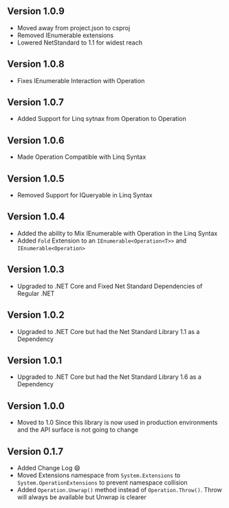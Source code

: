 Version 1.0.9
-------------
- Moved away from project.json to csproj
- Removed IEnumerable<T> extensions
- Lowered NetStandard to 1.1 for widest reach

Version 1.0.8
-------------
- Fixes IEnumerable Interaction with Operation

Version 1.0.7
-------------
- Added Support for Linq sytnax from Operation<T> to Operation

Version 1.0.6
-------------
- Made Operation Compatible with Linq Syntax

Version 1.0.5
-------------
- Removed Support for IQueryable in Linq Syntax

Version 1.0.4
-------------
- Added the ability to Mix IEnumerable with Operation in the Linq Syntax
- Added `Fold` Extension to an `IEnumerable<Operation<T>>` and `IEnumerable<Operation>`

Version 1.0.3
-------------
- Upgraded to .NET Core and Fixed Net Standard Dependencies of Regular .NET

Version 1.0.2
-------------
- Upgraded to .NET Core but had the Net Standard Library 1.1 as a Dependency

Version 1.0.1
-------------
- Upgraded to .NET Core but had the Net Standard Library 1.6 as a Dependency

Version 1.0.0
-------------
- Moved to 1.0 Since this library is now used in production environments and the API surface is not going to change

Version 0.1.7
-------------
- Added Change Log :smile:
- Moved Extensions namespace from `System.Extensions` to `System.OperationExtensions` to prevent namespace collision
- Added `Operation.Unwrap()` method instead of `Operation.Throw()`. Throw will always be available but Unwrap is clearer